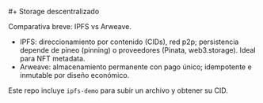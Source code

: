 #+ Storage descentralizado

Comparativa breve: IPFS vs Arweave.

- IPFS: direccionamiento por contenido (CIDs), red p2p; persistencia depende de pineo (pinning) o proveedores (Pinata, web3.storage). Ideal para NFT metadata.
- Arweave: almacenamiento permanente con pago único; idempotente e inmutable por diseño económico.

Este repo incluye `ipfs-demo` para subir un archivo y obtener su CID.

